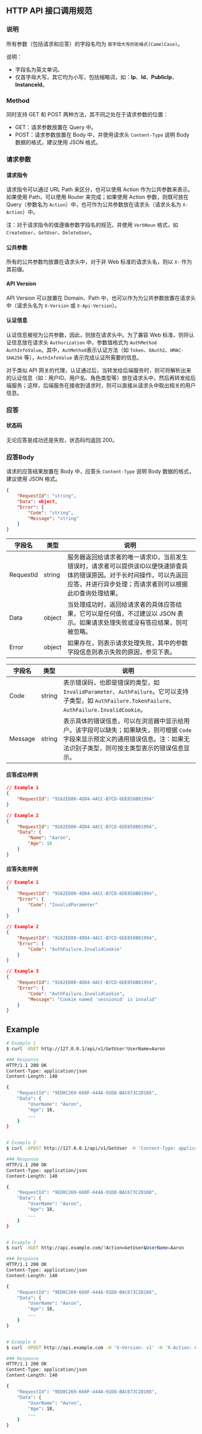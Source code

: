 ## HTTP API 接口调用规范

### 说明
所有参数（包括请求和应答）的字段名均为 `首字母大写的驼峰式(CamelCase)`。

说明：
- 字段名为英文单词。
- 仅首字母大写，其它均为小写，包括缩略词，如：**Ip**、**Id**、**PublicIp**、**InstanceId**。

### Method
同时支持 GET 和 POST 两种方法，其不同之处在于请求参数的位置：
- GET：请求参数放置在 Query 中。
- POST：请求参数放置在 Body 中，并使用请求头 `Content-Type` 说明 Body 数据的格式，建议使用 JSON 格式。

### 请求参数
#### 请求指令
请求指令可以通过 URL Path 来区分，也可以使用 Action 作为公共参数来表示。如果使用 Path，可以使用 Router 来完成；如果使用 Action 参数，则既可放在 Query（参数名为 `Action`）中，也可作为公共参数放在请求头（请求头名为 `X-Action`）中。

注：对于请求指令的值遵循参数字段名的规范，并使用 `VerbNoun` 格式，如 `CreateUser`、`GetUser`、`DeleteUser`。

#### 公共参数
所有的公共参数均放置在请求头中，对于非 Web 标准的请求头名，则以 `X-` 作为其前缀。

#### API Version
API Version 可以放置在 Domain、Path 中，也可以作为为公共参数放置在请求头中（请求头名为 `X-Version` 或 `X-Api-Version`）。

#### 认证信息
认证信息被视为公共参数，因此，则放在请求头中。为了兼容 Web 标准，则将认证信息放在请求头 `Authorization` 中，参数值格式为 `AuthMethod AuthInfoValue`。其中，`AutMethod`表示认证方法（如 `Token`、`OAuth2`、`HMAC-SHA256` 等），`AuthInfoValue` 表示完成认证所需要的信息。

对于类似 API 网关的代理，认证通过后，当转发给后端服务时，则可将解析出来的认证信息（如：用户ID、用户名、角色类型等）放在请求头中，然后再转发给后端服务；这样，后端服务在接收到请求时，则可以直接从请求头中取出相关的用户信息。

### 应答
#### 状态码
无论应答是成功还是失败，状态码均返回 200。

### 应答Body
请求的应答结果放置在 Body 中，应答头 `Content-Type` 说明 Body 数据的格式，建议使用 JSON 格式。

```json
{
    "RequestId": "string",
    "Data": object,
    "Error": {
        "Code": "string",
        "Message": "string"
    }
}
```

字段名     |  类型  | 说明
----------|---------|---------
RequestId | string | 服务器返回给请求者的唯一请求ID，当前发生错误时，请求者可以提供该ID以便快速排查具体的错误原因。对于长时间操作，可以先返回应答，并进行异步处理；而请求者则可以根据此ID查询处理结果。
Data      | object | 当处理成功时，返回给请求者的具体应答结果，它可以是任何值，不过建议以 JSON 表示。如果请求处理失败或没有答应结果，则可被忽略。
Error     | object | 如果存在，则表示请求处理失败，其中的参数字段信息则表示失败的原因，参见下表。

字段名   |  类型  |  说明
--------|--------|---------
Code    | string | 表示错误码，也即是错误的类型，如 `InvalidParameter`、`AuthFailure`。它可以支持子类型，如 `AuthFailure.TokenFailure`、`AuthFailure.InvalidCookie`。
Message | string | 表示具体的错误信息，可以在浏览器中显示给用户。该字段可以缺失；如果缺失，则可根据 `Code` 字段来显示预定义的通用错误信息。注：如果无法识别子类型，则可按主类型表示的错误信息显示。

#### 应答成功样例
```json
// Example 1
{
    "RequestId": "9162ED80-4DD4-4ACC-B7CD-6DE858B01994"
}

// Example 2
{
    "RequestId": "9162ED80-4DD4-4ACC-B7CD-6DE858B01994",
    "Data": {
        "Name": "Aaron",
        "Age": 18
    }
}
```

#### 应答失败样例
```json
// Example 1
{
    "RequestId": "9162ED80-4DD4-4ACC-B7CD-6DE858B01994",
    "Error": {
        "Code": "InvalidParameter"
    }
}

// Example 2
{
    "RequestId": "9162ED80-4DD4-4ACC-B7CD-6DE858B01994",
    "Error": {
        "Code": "AuthFailure.InvalidCookie"
    }
}

// Example 3
{
    "RequestId": "9162ED80-4DD4-4ACC-B7CD-6DE858B01994",
    "Error": {
        "Code": "AuthFailure.InvalidCookie",
        "Message": "Cookie named 'sessionid' is invalid"
    }
}
```

## Example

```bash
# Example 1
$ curl -XGET http://127.0.0.1/api/v1/GetUser?UserName=Aaron

### Response
HTTP/1.1 200 OK
Content-Type: application/json
Content-Length: 140

{
    "RequestId": "9ED0C269-660F-444A-91D8-BAC673C2D108",
    "Data": {
        "UserName": "Aaron",
        "Age": 18,
        ...
    }
}


# Example 2
$ curl -XPOST http://127.0.0.1/api/v1/GetUser -H 'Content-Type: application/json' -d '{"UserName": "Aaron"}'

### Response
HTTP/1.1 200 OK
Content-Type: application/json
Content-Length: 140

{
    "RequestId": "9ED0C269-660F-444A-91D8-BAC673C2D108",
    "Data": {
        "UserName": "Aaron",
        "Age": 18,
        ...
    }
}


# Example 3
$ curl -XGET http://api.example.com/?Action=GetUser&UserName=Aaron

### Response
HTTP/1.1 200 OK
Content-Type: application/json
Content-Length: 140

{
    "RequestId": "9ED0C269-660F-444A-91D8-BAC673C2D108",
    "Data": {
        "UserName": "Aaron",
        "Age": 18,
        ...
    }
}


# Example 4
$ curl -XPOST http://api.example.com -H 'X-Version: v1' -H 'X-Action: GetUser' -H 'Content-Type: application/json' -d '{"UserName": "Aaron"}'

### Response
HTTP/1.1 200 OK
Content-Type: application/json
Content-Length: 140

{
    "RequestId": "9ED0C269-660F-444A-91D8-BAC673C2D108",
    "Data": {
        "UserName": "Aaron",
        "Age": 18,
        ...
    }
}
```

